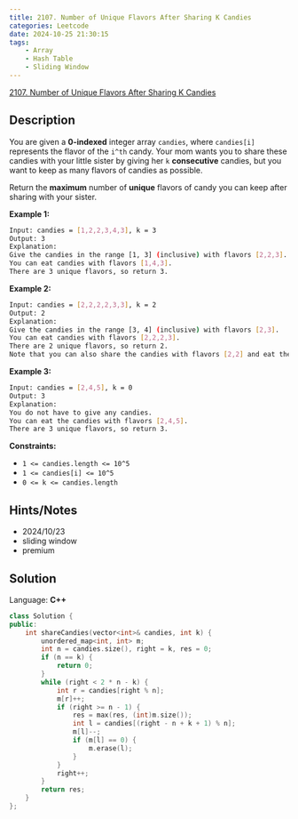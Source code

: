 ```yaml
---
title: 2107. Number of Unique Flavors After Sharing K Candies
categories: Leetcode
date: 2024-10-25 21:30:15
tags:
    - Array
    - Hash Table
    - Sliding Window
---
```


[2107. Number of Unique Flavors After Sharing K Candies](https://leetcode.com/problems/number-of-unique-flavors-after-sharing-k-candies/description/)

## Description

You are given a **0-indexed**  integer array `candies`, where `candies[i]` represents the flavor of the `i^th` candy. Your mom wants you to share these candies with your little sister by giving her `k` **consecutive**  candies, but you want to keep as many flavors of candies as possible.

Return the **maximum**  number of **unique**  flavors of candy you can keep after sharing  with your sister.

**Example 1:**

```bash
Input: candies = [1,2,2,3,4,3], k = 3
Output: 3
Explanation:
Give the candies in the range [1, 3] (inclusive) with flavors [2,2,3].
You can eat candies with flavors [1,4,3].
There are 3 unique flavors, so return 3.
```

**Example 2:**

```bash
Input: candies = [2,2,2,2,3,3], k = 2
Output: 2
Explanation:
Give the candies in the range [3, 4] (inclusive) with flavors [2,3].
You can eat candies with flavors [2,2,2,3].
There are 2 unique flavors, so return 2.
Note that you can also share the candies with flavors [2,2] and eat the candies with flavors [2,2,3,3].
```

**Example 3:**

```bash
Input: candies = [2,4,5], k = 0
Output: 3
Explanation:
You do not have to give any candies.
You can eat the candies with flavors [2,4,5].
There are 3 unique flavors, so return 3.
```

**Constraints:**

- `1 <= candies.length <= 10^5`
- `1 <= candies[i] <= 10^5`
- `0 <= k <= candies.length`

## Hints/Notes

- 2024/10/23
- sliding window
- premium

## Solution

Language: **C++**

```C++
class Solution {
public:
    int shareCandies(vector<int>& candies, int k) {
        unordered_map<int, int> m;
        int n = candies.size(), right = k, res = 0;
        if (n == k) {
            return 0;
        }
        while (right < 2 * n - k) {
            int r = candies[right % n];
            m[r]++;
            if (right >= n - 1) {
                res = max(res, (int)m.size());
                int l = candies[(right - n + k + 1) % n];
                m[l]--;
                if (m[l] == 0) {
                    m.erase(l);
                }
            }
            right++;
        }
        return res;
    }
};
```
